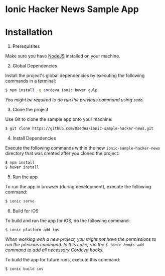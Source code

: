 Ionic Hacker News Sample App
===

# Installation

1. Prerequisites

  Make sure you have [NodeJS](https://nodejs.org/) installed on your machine.

2. Global Dependencies

  Install the project's global dependencies by executing the following commands in a terminal:

  ```bash
  $ npm install -g cordova ionic bower gulp
  ```

  _You might be required to do run the previous command using `sudo`._

3. Clone the project

  Use Git to clone the sample app onto your machine:

  ```bash
  $ git clone https://github.com/Osedea/ionic-sample-hacker-news.git
  ```

4. Install Dependencies

  Execute the following commands within the new `ionic-sample-hacker-news` directory that was created after you cloned the project:

  ```bash
  $ npm install
  $ bower install
  ```

5. Run the app

  To run the app in browser (during development), execute the following command:

  ```bash
  $ ionic serve
  ```
6. Build for iOS

  To build and run the app for iOS, do the following command:

  ```bash
  $ ionic platform add ios
  ```

  _When working with a new project, you might not have the permissions to run the previous command. In this case, run the `$ ionic hooks add` command to add all necessary Cordova hooks._

  To build the app for future runs, execute this command:

  ```bash
  $ ionic build ios
  ```
